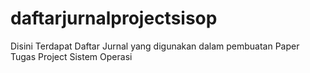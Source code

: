 # daftarjurnalprojectsisop
Disini Terdapat Daftar Jurnal yang digunakan dalam pembuatan Paper Tugas Project Sistem Operasi
